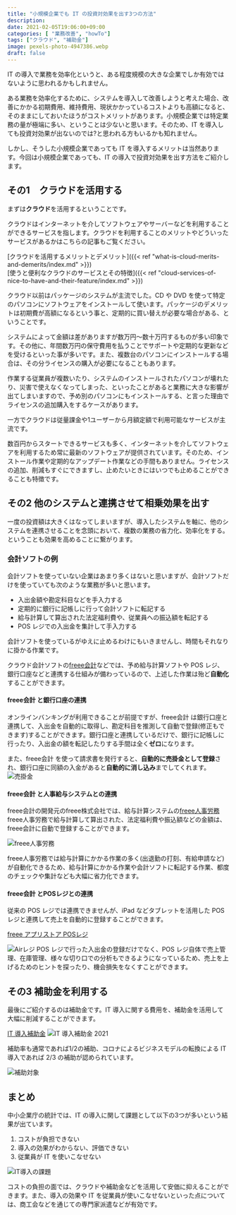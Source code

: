 ```yaml
---
title: "小規模企業でも IT の投資対効果を出す3つの方法"
description: 
date: 2021-02-05T19:06:00+09:00
categories: [ "業務改善", "howTo"]
tags: ["クラウド", "補助金"]
image: pexels-photo-4947386.webp
draft: false
---
```


IT の導入で業務を効率化というと、ある程度規模の大きな企業でしか有効ではないように思われるかもしれません。

ある業務を効率化するために、システムを導入して改善しようと考えた場合、改善にかかる初期費用、維持費用、現状かかっているコストよりも高額になると、そのままにしておいたほうがコストメリットがあります。小規模企業では特定業務の量が極端に多い、ということは少ないと思います。そのため、IT を導入しても投資対効果が出ないのでは?と思われる方もいるかも知れません。

しかし、そうした小規模企業であっても IT を導入するメリットは当然あります。今回は小規模企業であっても、IT の導入で投資対効果を出す方法をご紹介します。

## その1　クラウドを活用する
まずは**クラウド**を活用するということです。

クラウドはインターネットを介してソフトウェアやサーバーなどを利用することができるサービスを指します。クラウドを利用することのメリットやどういったサービスがあるかはこちらの記事もご覧ください。

[クラウドを活用するメリットとデメリット]({{< ref "what-is-cloud-merits-and-demerits/index.md" >}})  
[使うと便利なクラウドのサービスとその特徴]({{< ref "cloud-services-of-nice-to-have-and-their-feature/index.md" >}})

クラウド以前はパッケージのシステムが主流でした。CD や DVD を使って特定のパソコンにソフトウェアをインストールして使います。パッケージのデメリットは初期費が高額になるという事と、定期的に買い替えが必要な場合がある、ということです。

システムによって金額は差がありますが数万円〜数十万円するものが多い印象です。その他に、年間数万円の保守費用を払うことでサポートや定期的な更新などを受けるといった事が多いです。また、複数台のパソコンにインストールする場合は、その分ライセンスの購入が必要になることもあります。

作業する従業員が複数いたり、システムのインストールされたパソコンが壊れたり、災害で使えなくなってしまった、といったことがあると業務に大きな影響が出てしまいますので、予め別のパソコンにもインストールする、と言った理由でライセンスの追加購入をするケースがあります。

一方でクラウドは従量課金や1ユーザーから月額定額で利用可能なサービスが主流です。

数百円からスタートできるサービスも多く、インターネットを介してソフトウェアを利用するため常に最新のソフトウェアが提供されています。そのため、インストール作業や定期的なアップデート作業などの手間もありません。ライセンスの追加、削減もすぐにできますし、止めたいときにはいつでも止めることができることも特徴です。

## その2 他のシステムと連携させて相乗効果を出す
一度の投資額は大きくはなってしまいますが、導入したシステムを軸に、他のシステムを連携させることを念頭において、複数の業務の省力化、効率化をする。ということも効果を高めることに繋がります。

### 会計ソフトの例
会計ソフトを使っていない企業はあまり多くはないと思いますが、会計ソフトだけを使っていても次のような業務が多いと思います。

- 入出金額や勘定科目などを手入力する
- 定期的に銀行に記帳しに行って会計ソフトに転記する
- 給与計算して算出された法定福利費や、従業員への振込額を転記する
- POS レジでの入出金を集計して手入力する

会計ソフトを使っているがゆえに止めるわけにもいきませんし、時間もそれなりに掛かる作業です。

クラウド会計ソフトの[freee会計](https://www.freee.co.jp/)などでは、予め給与計算ソフトや POS レジ、銀行口座などと連携する仕組みが備わっているので、上述した作業は殆ど**自動化**することができます。

#### freee会計 と銀行口座の連携
オンラインバンキングが利用できることが前提ですが、freee会計 は銀行口座と連携して、入出金を自動的に取得し、勘定科目を推測して自動で登録(修正もできます)することができます。銀行口座と連携しているだけで、銀行に記帳しに行ったり、入出金の額を転記したりする手間は全く**ゼロ**になります。

また、freee会計 を使って請求書を発行すると、**自動的に売掛金として登録**され、銀行口座に同額の入金があると**自動的に消し込み**までしてくれます。
![売掛金](売掛金.webp)

#### freee会計 と人事給与システムとの連携
freee会計の開発元のfreee株式会社では、給与計算システムの[freee人事労務](https://www.freee.co.jp/hr/)freee人事労務で給与計算して算出された、法定福利費や振込額などの金額は、freee会計に自動で登録することができます。

![freee人事労務](freee人事労務.webp)

freee人事労務では給与計算にかかる作業の多く(出退勤の打刻、有給申請など)が自動化できるため、給与計算にかかる作業や会計ソフトに転記する作業、都度のチェックや集計なども大幅に省力化できます。

#### freee会計 とPOSレジとの連携
従来の POS レジでは連携できませんが、iPad などタブレットを活用した POS レジと連携して売上を自動的に登録することができます。

[freee アプリストア POSレジ](https://app.secure.freee.co.jp/applications/search?app_category_id=7)

![Airレジ](airレジ.webp)
POS レジで行った入出金の登録だけでなく、POS レジ自体で売上管理、在庫管理、様々な切り口での分析もできるようになっているため、売上を上げるためのヒントを探ったり、機会損失をなくすことができます。

## その3 補助金を利用する
最後にご紹介するのは補助金です。IT 導入に関する費用を、補助金を活用して大幅に削減することができます。

[IT 導入補助金](https://www.it-hojo.jp/)
![IT 導入補助金 2021](IT導入補助金.webp)

補助率も通常であれば1/2の補助、コロナによるビジネスモデルの転換による IT 導入であれば 2/3 の補助が認められています。

![補助対象](補助対象.webp)


## まとめ
中小企業庁の統計では、IT の導入に関して課題として以下の3つが多いという結果が出ています。

1. コストが負担できない
2. 導入の効果がわからない、評価できない
3. 従業員が IT を使いこなせない

![IT導入の課題](IT導入の課題.webp)

コストの負担の面では、クラウドや補助金などを活用して安価に抑えることができます。また、導入の効果や IT を従業員が使いこなせないといった点については、商工会などを通じての専門家派遣などが有効です。